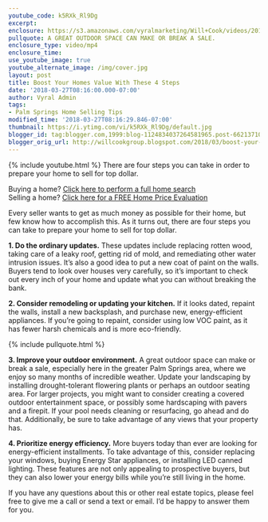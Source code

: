 ```yaml
---
youtube_code: k5RXk_Rl9Dg
excerpt:
enclosure: https://s3.amazonaws.com/vyralmarketing/Will+Cook/videos/2018/Palm+Springs+Real+Estate+Agent-+4+Steps+to+Prepare+Your+Home+to+Get+Top+Dollar.mp4
pullquote: A GREAT OUTDOOR SPACE CAN MAKE OR BREAK A SALE.
enclosure_type: video/mp4
enclosure_time:
use_youtube_image: true
youtube_alternate_image: /img/cover.jpg
layout: post
title: Boost Your Homes Value With These 4 Steps
date: '2018-03-27T08:16:00.000-07:00'
author: Vyral Admin
tags:
- Palm Springs Home Selling Tips
modified_time: '2018-03-27T08:16:29.846-07:00'
thumbnail: https://i.ytimg.com/vi/k5RXk_Rl9Dg/default.jpg
blogger_id: tag:blogger.com,1999:blog-1124834037264581965.post-6621371008841050820
blogger_orig_url: http://willcookgroup.blogspot.com/2018/03/boost-your-homes-value-with-these-4.html
---
```

{% include youtube.html %}
There are four steps you can take in order to prepare your home to sell for top dollar.

<div class="post-cta">
Buying a home? <a href="http://will.palmspringsarea.properties/index.php?types[]=1&types[]=2&areas[]=city%3APalm+Springs&fbts=3108061&beds=0&baths=0&min=0&max=30000000&map=0&options[]=new&sortby=listings.listingdate+DESC&quick=1&ppc=VyralVideoBlog_Buyers&addht=VyralVideoBlog_Buyers#rslt" target="_blank">Click here to perform a full home search</a><br>
Selling a home? <a href="http://www.topproducer.com/pages/index.html?pageid=a237f3ff-79a3-40c9-96d2-a3ad8cda13ac" target="_blank">Click here for a FREE Home Price Evaluation</a>
</div>

Every seller wants to get as much money as possible for their home, but few know how to accomplish this. As it turns out, there are four steps you can take to prepare your home to sell for top dollar.

**1. Do the ordinary updates.** These updates include replacing rotten wood, taking care of a leaky roof, getting rid of mold, and remediating other water intrusion issues. It’s also a good idea to put a new coat of paint on the walls. Buyers tend to look over houses very carefully, so it’s important to check out every inch of your home and update what you can without breaking the bank.

**2. Consider remodeling or updating your kitchen.** If it looks dated, repaint the walls, install a new backsplash, and purchase new, energy-efficient appliances. If you’re going to repaint, consider using low VOC paint, as it has fewer harsh chemicals and is more eco-friendly.

{% include pullquote.html %}

**3. Improve your outdoor environment.** A great outdoor space can make or break a sale, especially here in the greater Palm Springs area, where we enjoy so many months of incredible weather. Update your landscaping by installing drought-tolerant flowering plants or perhaps an outdoor seating area. For larger projects, you might want to consider creating a covered outdoor entertainment space, or possibly some hardscaping with pavers and a firepit. If your pool needs cleaning or resurfacing, go ahead and do that. Additionally, be sure to take advantage of any views that your property has.

**4. Prioritize energy efficiency.** More buyers today than ever are looking for energy-efficient installments. To take advantage of this, consider replacing your windows, buying Energy Star appliances, or installing LED canned lighting. These features are not only appealing to prospective buyers, but they can also lower your energy bills while you’re still living in the home.

If you have any questions about this or other real estate topics, please feel free to give me a call or send a text or email. I’d be happy to answer them for you.
